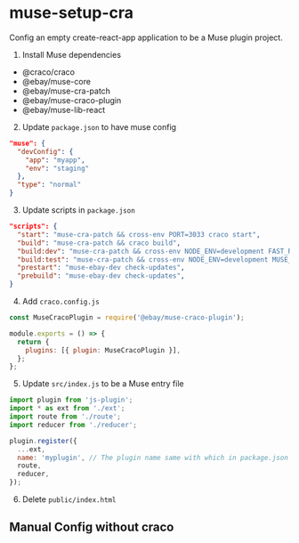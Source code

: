 # muse-setup-cra

Config an empty create-react-app application to be a Muse plugin project.

1. Install Muse dependencies

- @craco/craco
- @ebay/muse-core
- @ebay/muse-cra-patch
- @ebay/muse-craco-plugin
- @ebay/muse-lib-react

2. Update `package.json` to have muse config

```json
"muse": {
  "devConfig": {
    "app": "myapp",
    "env": "staging"
  },
  "type": "normal"
}
```

3. Update scripts in `package.json`

```json
"scripts": {
  "start": "muse-cra-patch && cross-env PORT=3033 craco start",
  "build": "muse-cra-patch && craco build",
  "build:dev": "muse-cra-patch && cross-env NODE_ENV=development FAST_REFRESH=false craco build",
  "build:test": "muse-cra-patch && cross-env NODE_ENV=development MUSE_TEST_BUILD=true FAST_REFRESH=false craco build",
  "prestart": "muse-ebay-dev check-updates",
  "prebuild": "muse-ebay-dev check-updates",
}
```

4. Add `craco.config.js`

```js
const MuseCracoPlugin = require('@ebay/muse-craco-plugin');

module.exports = () => {
  return {
    plugins: [{ plugin: MuseCracoPlugin }],
  };
};
```

5. Update `src/index.js` to be a Muse entry file

```js
import plugin from 'js-plugin';
import * as ext from './ext';
import route from './route';
import reducer from './reducer';

plugin.register({
  ...ext,
  name: 'myplugin', // The plugin name same with which in package.json
  route,
  reducer,
});
```

6. Delete `public/index.html`

## Manual Config without craco
